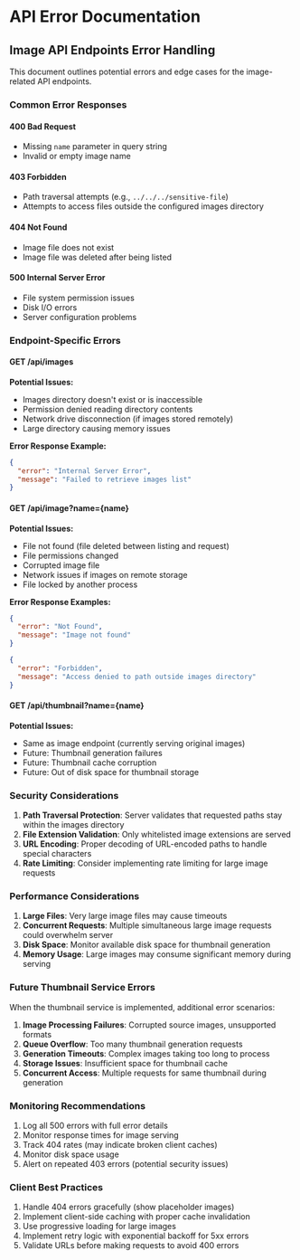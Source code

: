 # API Error Documentation

## Image API Endpoints Error Handling

This document outlines potential errors and edge cases for the image-related API endpoints.

### Common Error Responses

#### 400 Bad Request
- Missing `name` parameter in query string
- Invalid or empty image name

#### 403 Forbidden
- Path traversal attempts (e.g., `../../../sensitive-file`)
- Attempts to access files outside the configured images directory

#### 404 Not Found
- Image file does not exist
- Image file was deleted after being listed

#### 500 Internal Server Error
- File system permission issues
- Disk I/O errors
- Server configuration problems

### Endpoint-Specific Errors

#### GET /api/images
**Potential Issues:**
- Images directory doesn't exist or is inaccessible
- Permission denied reading directory contents
- Network drive disconnection (if images stored remotely)
- Large directory causing memory issues

**Error Response Example:**
```json
{
  "error": "Internal Server Error",
  "message": "Failed to retrieve images list"
}
```

#### GET /api/image?name={name}
**Potential Issues:**
- File not found (file deleted between listing and request)
- File permissions changed
- Corrupted image file
- Network issues if images on remote storage
- File locked by another process

**Error Response Examples:**
```json
{
  "error": "Not Found",
  "message": "Image not found"
}
```

```json
{
  "error": "Forbidden", 
  "message": "Access denied to path outside images directory"
}
```

#### GET /api/thumbnail?name={name}
**Potential Issues:**
- Same as image endpoint (currently serving original images)
- Future: Thumbnail generation failures
- Future: Thumbnail cache corruption
- Future: Out of disk space for thumbnail storage

### Security Considerations

1. **Path Traversal Protection**: Server validates that requested paths stay within the images directory
2. **File Extension Validation**: Only whitelisted image extensions are served
3. **URL Encoding**: Proper decoding of URL-encoded paths to handle special characters
4. **Rate Limiting**: Consider implementing rate limiting for large image requests

### Performance Considerations

1. **Large Files**: Very large image files may cause timeouts
2. **Concurrent Requests**: Multiple simultaneous large image requests could overwhelm server
3. **Disk Space**: Monitor available disk space for thumbnail generation
4. **Memory Usage**: Large images may consume significant memory during serving

### Future Thumbnail Service Errors

When the thumbnail service is implemented, additional error scenarios:

1. **Image Processing Failures**: Corrupted source images, unsupported formats
2. **Queue Overflow**: Too many thumbnail generation requests
3. **Generation Timeouts**: Complex images taking too long to process
4. **Storage Issues**: Insufficient space for thumbnail cache
5. **Concurrent Access**: Multiple requests for same thumbnail during generation

### Monitoring Recommendations

1. Log all 500 errors with full error details
2. Monitor response times for image serving
3. Track 404 rates (may indicate broken client caches)
4. Monitor disk space usage
5. Alert on repeated 403 errors (potential security issues)

### Client Best Practices

1. Handle 404 errors gracefully (show placeholder images)
2. Implement client-side caching with proper cache invalidation
3. Use progressive loading for large images
4. Implement retry logic with exponential backoff for 5xx errors
5. Validate URLs before making requests to avoid 400 errors